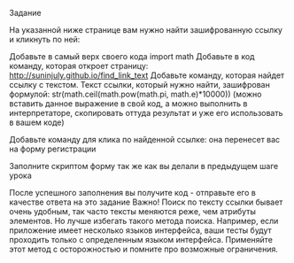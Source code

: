 Задание

На указанной ниже странице вам нужно найти зашифрованную ссылку и кликнуть по ней:

Добавьте в самый верх своего кода import math
Добавьте в код команду, которая откроет страницу: http://suninjuly.github.io/find_link_text
Добавьте команду, которая найдет ссылку с текстом. Текст ссылки, который нужно найти, зашифрован формулой: 
str(math.ceil(math.pow(math.pi, math.e)*10000))
(можно вставить данное выражение в свой код, а можно выполнить в интерпретаторе, скопировать оттуда результат и уже его использовать в вашем коде) 

Добавьте команду для клика по найденной ссылке: она перенесет вас на форму регистрации

Заполните скриптом форму так же как вы делали в предыдущем шаге урока

После успешного заполнения вы получите код - отправьте его в качестве ответа на это задание
Важно! Поиск по тексту ссылки бывает очень удобным, так часто тексты меняются реже, чем атрибуты элементов. Но лучше избегать такого метода поиска. Например, если приложение имеет несколько языков интерфейса, ваши тесты будут проходить только с определенным языком интерфейса. Применяйте этот метод с осторожностью и помните про возможные ограничения. 

